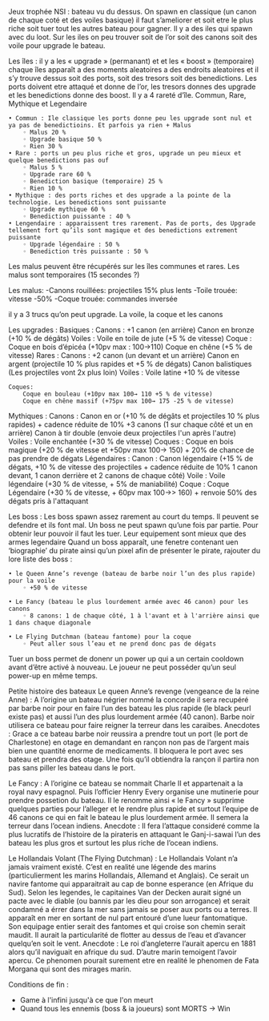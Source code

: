 Jeux trophée NSI : bateau vu du dessus. On spawn en classique (un canon de chaque coté et des voiles basique) il faut s’ameliorer et soit etre le plus riche soit tuer tout les autres bateau pour gagner. Il y a des iles qui spawn avec du loot. Sur les iles on peu trouver soit de l’or soit des canons soit des voile pour upgrade le bateau.

Les îles :
il y a les « upgrade » (permanant) et et les « boost » (temporaire)
chaque îles apparaît a des moments aleatoires a des endroits aleatoires et il s’y trouve dessus soit des ports, soit des tresors soit des benedictions. Les ports doivent etre attaqué et donne de l’or, les tresors donnes des upgrade et les benedictions donne des boost. Il y a 4 rareté d’île. Commun, Rare, Mythique et Legendaire 

    • Commun : Ile classique les ports donne peu les upgrade sont nul et ya pas de benedictioins. Et parfois ya rien + Malus
        ◦ Malus 20 %
        ◦ Upgrade basique 50 %
        ◦ Rien 30 %
    • Rare : ports un peu plus riche et gros, upgrade un peu mieux et quelque benedictions pas ouf
        ◦ Malus 5 %
        ◦ Upgrade rare 60 %
        ◦ Benediction basique (temporaire) 25 %
        ◦ Rien 10 %
    • Mythique : des ports riches et des upgrade a la pointe de la technologie. Les benedictions sont puissante
        ◦ Upgrade mythique 60 %
        ◦ Benediction puissante : 40 %
    • Lengendaire : apparaissent tres rarement. Pas de ports, des Upgrade tellement fort qu’ils sont magique et des benedictions extrement puissante
        ◦ Upgrade légendaire : 50 %
        ◦ Benediction très puissante : 50 %

Les malus peuvent être récupérés sur les îles communes et rares.
Les malus sont temporaires (15 secondes ?)

Les malus:
-Canons rouillées: projectiles 15% plus lents
-Toile trouée: vitesse -50%
-Coque trouée: commandes inversée

il y a 3 trucs qu’on peut upgrade. La voile, la coque et les canons

Les upgrades :
Basiques :
	Canons :
		+1 canon (en arrière)
		Canon en bronze (+10 % de dégâts)
	Voiles :
		Voile en toile de jute (+5 % de vitesse)
	Coque :
		Coque en bois d’épicéa (+10pv max : 100→110)
		Coque en chêne (+5 % de vitesse)
Rares :
	Canons :
		+2 canon (un devant et un arrière)
		Canon en argent (projectile 10 % plus rapides et +5 % de dégats)
		Canon balistiques (Les projectiles vont 2x plus loin)
	Voiles :
		Voile latine +10 % de vitesse

	Coques:
		Coque en bouleau (+10pv max 100→ 110 +5 % de vitesse)
		Coque en chêne massif (+75pv max 100→ 175 -25 % de vitesse)
Mythiques :
	Canons :
		Canon en or (+10 % de dégâts et projectiles 10 % plus rapides) + cadence réduite de 10%
		+3 canons (1 sur chaque côté et un en arrière)
		Canon à tir double (envoie deux projectiles l'un après l'autre)
	Voiles :
		Voile enchantée (+30 % de vitesse)
	Coques :
		Coque en bois magique (+20 % de vitesse et +50pv max 100→ 150) + 20% de chance de pas prendre de dégats
Légendaires :
	Canon :
		Canon légendaire (+15 % de dégats, +10 % de vitesse des projectiles + cadence réduite de 10%
		1 canon devant, 1 canon derrière et 2 canons de chaque côté)
	Voile :
		Voile légendaire (+30 % de vitesse, + 5% de maniabilité)
	Coque :
		Coque Légendaire (+30 % de vitesse, + 60pv max 100→> 160) + renvoie 50% des dégats pris à l'attaquant
		

Les boss :
Les boss spawn assez rarement au court du temps. Il peuvent se defendre et ils font mal. Un boss ne peut spawn qu’une fois par partie. Pour obtenir leur pouvoir il faut les tuer. Leur equipement sont mieux que des armes legendaire
Quand un boss apparaît, une fenetre contenant uen ‘biographie’ du pirate ainsi qu’un pixel afin de présenter le pirate, rajouter du lore
liste des boss :

    • le Queen Anne’s revenge (bateau de barbe noir l’un des plus rapide) pour la voile
        ◦ +50 % de vitesse

    • Le Fancy (bateau le plus lourdement armée avec 46 canon) pour les canons
        ◦ 8 canons: 1 de chaque côté, 1 à l'avant et à l'arrière ainsi que 1 dans chaque diagonale

    • Le Flying Dutchman (bateau fantome) pour la coque
        ◦ Peut aller sous l’eau et ne prend donc pas de dégats

Tuer un boss permet de donenr un power up qui a un certain cooldown avant d’être activé à nouveau.
Le joueur ne peut posséder qu’un seul power-up en même temps.

Petite histoire des bateaux
Le queen Anne’s revenge (vengeance de la reine Anne) : A l’origine un bateau négrier nommé la concorde il sera recupéré par barbe noir pour en faire l’un des bateau les plus rapide (le black peurl existe pas) et aussi l’un des plus lourdement armée (40 canon). Barbe noir utilisera ce bateau pour faire reigner la terreur dans les caraibes.
Anecdotes : Grace a ce bateau barbe noir reussira a prendre tout un port (le port de Charlestone) en otage en demandant en rançon non pas de l’argent mais bien une quantité enorme de medicaments. Il bloquera le port avec ses bateau et prendra des otage. Une fois qu’il obtiendra la rançon il partira non pas sans piller les bateau dans le port.

Le Fancy : A l’origine ce bateau se nommait Charle II et appartenait a la royal navy espagnol. Puis l’officier Henry Every organise une mutinerie pour prendre possetion du bateau. Il le renomme ainsi « le Fancy » supprime quelques parties pour l’alleger et le rendre plus rapide et surtout l’equipe de 46 canons ce qui en fait le bateau le plus lourdement armée. Il semera la terreur dans l’ocean indiens.
Anecdote : Il fera l’attaque consideré comme la plus lucratifs de l’histoire de la pirateris en attaquant le Ganj-i-sawai l’un des bateau les plus gros et surtout les plus riche de l’ocean indiens.

Le Hollandais Volant (The Flying Dutchman) : Le Hollandais Volant n’a jamais vraiment existé. C’est en realité une légende des marins (particulierment les marins Hollandais, Allemand et Anglais). Ce serait un navire fantome qui apparaitrait au cap de bonne esperance (en Afrique du Sud). Selon les legendes, le capitaines Van der Decken aurait signé un pacte avec le diable (ou bannis par les dieu pour son arrogance) et serait condamné a érrer dans la mer sans jamais se poser aux ports ou a terres. Il apparaît en mer en sortant de nul part entouré d’une lueur fantomatique. Son equipage entier serait des fantomes et qui croise son chemin serait maudit. Il aurait la particularité de flotter au dessus de l’eau et d’avancer quelqu’en soit le vent.
Anecdote : Le roi d’angleterre l’aurait apercu en 1881 alors qu’il naviguait en afrique du sud. D’autre marin temoigent l’avoir apercu. Ce phenomen pourait surement etre en realité le phenomen de Fata Morgana qui sont des mirages marin.


Conditions de fin : 
- Game à l'infini jusqu'à ce que l'on meurt
- Quand tous les ennemis (boss & ia joueurs) sont MORTS -> Win
